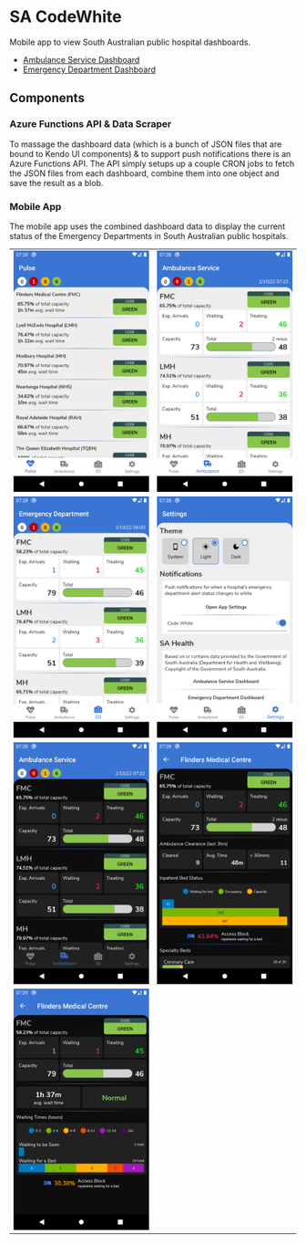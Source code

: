# SA CodeWhite

Mobile app to view South Australian public hospital dashboards.

- [Ambulance Service Dashboard ](https://www.sahealth.sa.gov.au/wps/wcm/connect/public+content/sa+health+internet/about+us/our+performance/our+hospital+dashboards/about+the+ambulance+service+dashboard/ambulance+service+dashboard)
- [Emergency Department Dashboard](https://www.sahealth.sa.gov.au/wps/wcm/connect/public+content/sa+health+internet/about+us/our+performance/our+hospital+dashboards/about+the+ed+dashboard/emergency+department+dashboard)

## Components

### Azure Functions API & Data Scraper

To massage the dashboard data (which is a bunch of JSON files that are bound to Kendo UI components) & to support push notifications there is an Azure Functions API. The API simply setups up a couple CRON jobs to fetch the JSON files from each dashboard, combine them into one object and save the result as a blob. 

### Mobile App

The mobile app uses the combined dashboard data to display the current status of the Emergency Departments in South Australian public hospitals.

|                                                                        |                                                            |
|------------------------------------------------------------------------|------------------------------------------------------------| 
| ![Pulse](/assets/screens/pulse.png)                                    | ![Ambulance Dashboard](/assets/screens/ambo_dashboard.png) |
| ![ED Dashboard](/assets/screens/ed_dashboard.png)                      | ![Settings](/assets/screens/settings.png)                  |
| ![Ambulance Dashboard (Dark)](/assets/screens/ambo_dashboard_dark.png) | ![Ambulance FMC](/assets/screens/ambo_fmc.png)             |
| ![ED FMC](/assets/screens/ed_fmc.png)                                  |                                                            |
